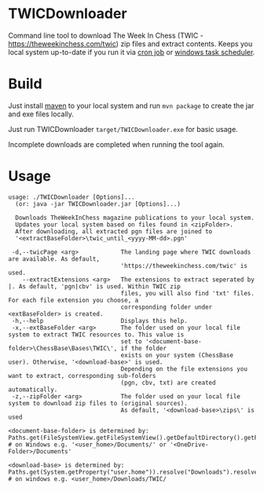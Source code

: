 # TWICDownloader

Command line tool to download The Week In Chess (TWIC - https://theweekinchess.com/twic) zip files 
and extract contents. Keeps you local system up-to-date if you run it via 
[cron job](https://en.wikipedia.org/wiki/Cron) or 
[windows task scheduler](https://en.wikipedia.org/wiki/Windows_Task_Scheduler).

# Build

Just install [maven](https://maven.apache.org/) to your local system and run
`mvn package` to create the jar and exe files locally. 

Just run TWICDownloader `target/TWICDownloader.exe` for basic usage. 

Incomplete downloads are completed when running the tool again.

# Usage

```
usage: ./TWICDownloader [Options]...
  (or: java -jar TWICDownloader.jar [Options]...)

  Downloads TheWeekInChess magazine publications to your local system.
  Updates your local system based on files found in <zipFolder>.
  After downloading, all extracted pgn files are joined to
  '<extractBaseFolder>\twic_until_<yyyy-MM-dd>.pgn'

 -d,--twicPage <arg>            The landing page where TWIC downloads are available. As default,
                                'https://theweekinchess.com/twic' is used.
    --extractExtensions <arg>   The extensions to extract seperated by |. As default, 'pgn|cbv' is used. Within TWIC zip
                                files, you will also find 'txt' files. For each file extension you choose, a
                                corresponding folder under <extBaseFolder> is created.
 -h,--help                      Displays this help.
 -x,--extBaseFolder <arg>       The folder used on your local file system to extract TWIC resources to. This value is
                                set to '<document-base-folder>\ChessBase\Bases\TWIC\', if the folder
                                exists on your system (ChessBase user). Otherwise, '<download-base>' is used. 
                                Depending on the file extensions you want to extract, corresponding sub-folders
                                (pgn, cbv, txt) are created automatically.
 -z,--zipFolder <arg>           The folder used on your local file system to download zip files to (original sources).
                                As default, '<download-base>\zips\' is used

<document-base-folder> is determined by:
Paths.get(FileSystemView.getFileSystemView().getDefaultDirectory().getPath());
# on Windows e.g. '<user_home>/Documents/' or '<OneDrive-Folder>/Documents'

<download-base> is determined by:
Paths.get(System.getProperty("user.home")).resolve("Downloads").resolve("TWIC");
# on windows e.g. <user_home>/Downloads/TWIC/

```